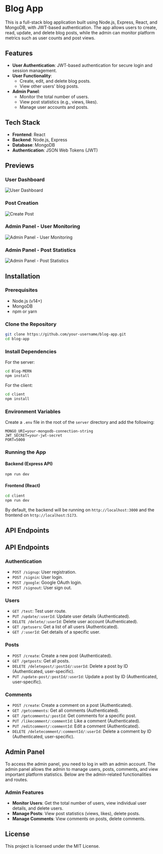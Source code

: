 # Blog App

This is a full-stack blog application built using Node.js, Express, React, and MongoDB, with JWT-based authentication. The app allows users to create, read, update, and delete blog posts, while the admin can monitor platform metrics such as user counts and post views.

## Features

- **User Authentication**: JWT-based authentication for secure login and session management.
- **User Functionality**:
  - Create, edit, and delete blog posts.
  - View other users' blog posts.
- **Admin Panel**:
  - Monitor the total number of users.
  - View post statistics (e.g., views, likes).
  - Manage user accounts and posts.

## Tech Stack

- **Frontend**: React
- **Backend**: Node.js, Express
- **Database**: MongoDB
- **Authentication**: JSON Web Tokens (JWT)

## Previews

### User Dashboard
![User Dashboard](./previews/user-dashboard.png)

### Post Creation
![Create Post](./previews/create-post.png)

### Admin Panel - User Monitoring
![Admin Panel - User Monitoring](./previews/admin-users.png)

### Admin Panel - Post Statistics
![Admin Panel - Post Statistics](./previews/admin-post-stats.png)

## Installation

### Prerequisites

- Node.js (v14+)
- MongoDB
- npm or yarn

### Clone the Repository

```bash
git clone https://github.com/your-username/blog-app.git
cd blog-app
```

### Install Dependencies

For the server:

```bash
cd Blog-MERN
npm install
```

For the client:

```bash
cd client
npm install
```

### Environment Variables

Create a `.env` file in the root of the `server` directory and add the following:

```
MONGO_URI=your-mongodb-connection-string
JWT_SECRET=your-jwt-secret
PORT=5000
```

### Running the App

#### Backend (Express API)

```bash
npm run dev
```

#### Frontend (React)

```bash
cd client
npm run dev
```

By default, the backend will be running on `http://localhost:3000` and the frontend on `http://localhost:5173`.

## API Endpoints

## API Endpoints

### Authentication

- `POST /signup`: User registration.
- `POST /signin`: User login.
- `POST /google`: Google OAuth login.
- `POST /signout`: User sign out.

### Users

- `GET /test`: Test user route.
- `PUT /update/:userId`: Update user details (Authenticated).
- `DELETE /delete/:userId`: Delete user account (Authenticated).
- `GET /getusers`: Get a list of all users (Authenticated).
- `GET /:userId`: Get details of a specific user.

### Posts

- `POST /create`: Create a new post (Authenticated).
- `GET /getposts`: Get all posts.
- `DELETE /deletepost/:postId/:userId`: Delete a post by ID (Authenticated, user-specific).
- `PUT /update-post/:postId/:userId`: Update a post by ID (Authenticated, user-specific).

### Comments

- `POST /create`: Create a comment on a post (Authenticated).
- `GET /getcomments`: Get all comments (Authenticated).
- `GET /getcomments/:postId`: Get comments for a specific post.
- `PUT /likecomment/:commentId`: Like a comment (Authenticated).
- `PUT /editcomment/:commentId`: Edit a comment (Authenticated).
- `DELETE /deletecomment/:commentId/:userId`: Delete a comment by ID (Authenticated, user-specific).

## Admin Panel

To access the admin panel, you need to log in with an admin account. The admin panel allows the admin to manage users, posts, comments, and view important platform statistics. Below are the admin-related functionalities and routes.

### Admin Features

- **Monitor Users**: Get the total number of users, view individual user details, and delete users.
- **Manage Posts**: View post statistics (views, likes), delete posts.
- **Manage Comments**: View comments on posts, delete comments.

## License

This project is licensed under the MIT License.

